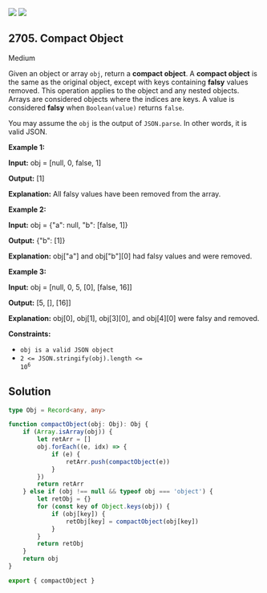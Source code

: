 [![](https://img.shields.io/github/stars/javadev/LeetCode-in-Java?label=Stars&style=flat-square)](https://github.com/javadev/LeetCode-in-Java)
[![](https://img.shields.io/github/forks/javadev/LeetCode-in-Java?label=Fork%20me%20on%20GitHub%20&style=flat-square)](https://github.com/javadev/LeetCode-in-Java/fork)

## 2705\. Compact Object

Medium

Given an object or array `obj`, return a **compact object**. A **compact object** is the same as the original object, except with keys containing **falsy** values removed. This operation applies to the object and any nested objects. Arrays are considered objects where the indices are keys. A value is considered **falsy** when `Boolean(value)` returns `false`.

You may assume the `obj` is the output of `JSON.parse`. In other words, it is valid JSON.

**Example 1:**

**Input:** obj = [null, 0, false, 1]

**Output:** [1]

**Explanation:** All falsy values have been removed from the array.

**Example 2:**

**Input:** obj = {"a": null, "b": [false, 1]}

**Output:** {"b": [1]}

**Explanation:** obj["a"] and obj["b"][0] had falsy values and were removed.

**Example 3:**

**Input:** obj = [null, 0, 5, [0], [false, 16]]

**Output:** [5, [], [16]]

**Explanation:** obj[0], obj[1], obj[3][0], and obj[4][0] were falsy and removed.

**Constraints:**

*   `obj is a valid JSON object`
*   <code>2 <= JSON.stringify(obj).length <= 10<sup>6</sup></code>

## Solution

```typescript
type Obj = Record<any, any>

function compactObject(obj: Obj): Obj {
    if (Array.isArray(obj)) {
        let retArr = []
        obj.forEach((e, idx) => {
            if (e) {
                retArr.push(compactObject(e))
            }
        })
        return retArr
    } else if (obj !== null && typeof obj === 'object') {
        let retObj = {}
        for (const key of Object.keys(obj)) {
            if (obj[key]) {
                retObj[key] = compactObject(obj[key])
            }
        }
        return retObj
    }
    return obj
}

export { compactObject }
```